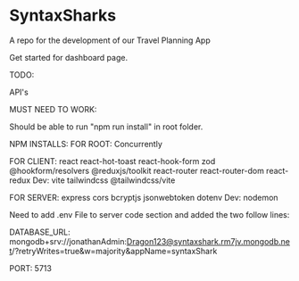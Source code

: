 # SyntaxSharks
A repo for the development of our Travel Planning App

Get started for dashboard page.

TODO:

API's


MUST NEED TO WORK:

Should be able to run "npm run install" in root folder.

NPM INSTALLS:
FOR ROOT:
Concurrently

FOR CLIENT:
react react-hot-toast react-hook-form zod @hookform/resolvers @reduxjs/toolkit react-router react-router-dom react-redux
    Dev:
vite tailwindcss @tailwindcss/vite

FOR SERVER:
express cors bcryptjs jsonwebtoken dotenv
    Dev:
nodemon

Need to add .env File to server code section and added the two follow lines:

DATABASE_URL: mongodb+srv://jonathanAdmin:Dragon123@syntaxshark.rm7jv.mongodb.net/?retryWrites=true&w=majority&appName=syntaxShark

PORT: 5713


